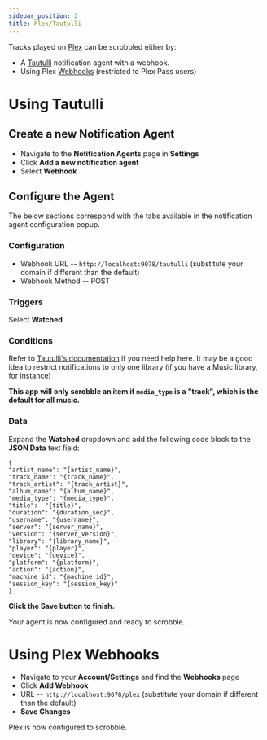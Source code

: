 ```yaml
---
sidebar_position: 2
title: Plex/Tautulli
---
```


Tracks played on [Plex](https://plex.tv/) can be scrobbled either by:
 * A [Tautulli](https://tautulli.com/) notification agent with a webhook.
 * Using Plex [Webhooks](https://support.plex.tv/articles/115002267687-webhooks) (restricted to Plex Pass users)

# Using Tautulli

## Create a new Notification Agent

* Navigate to the **Notification Agents** page in **Settings**
* Click **Add a new notification agent**
* Select **Webhook**

## Configure the Agent

The below sections correspond with the tabs available in the notification agent configuration popup.

### Configuration
* Webhook URL -- `http://localhost:9078/tautulli` (substitute your domain if different than the default)
* Webhook Method -- POST

### Triggers

Select **Watched**

### Conditions

Refer to [Tautulli's documentation](https://github.com/Tautulli/Tautulli-Wiki/wiki/Custom-Notification-Conditions) if you need help here. It may be a good idea to restrict notifications to only one library (if you have a Music library, for instance)

**This app will only scrobble an item if `media_type` is a "track", which is the default for all music.**

### Data

Expand the **Watched** dropdown and add the following code block to the **JSON Data** text field:

```
{
"artist_name": "{artist_name}",
"track_name": "{track_name}",
"track_artist": "{track_artist}",
"album_name": "{album_name}",
"media_type": "{media_type}",
"title":  "{title}",
"duration": "{duration_sec}",
"username": "{username}",
"server": "{server_name}",
"version": "{server_version}",
"library": "{library_name}",
"player": "{player}",
"device": "{device}",
"platform": "{platform}",
"action": "{action}",
"machine_id": "{machine_id}",
"session_key": "{session_key}"
}
```

**Click the Save button to finish.**

Your agent is now configured and ready to scrobble.

# Using Plex Webhooks

* Navigate to your **Account/Settings** and find the **Webhooks** page
* Click **Add Webhook**
* URL -- `http://localhost:9078/plex` (substitute your domain if different than the default)
* **Save Changes**

Plex is now configured to scrobble.
